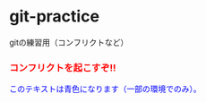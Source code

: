 # git-practice
gitの練習用（コンフリクトなど）
<h3 style="color: red;">コンフリクトを起こすぞ!!</h3>
<div style="color: blue;">
  このテキストは青色になります（一部の環境でのみ）。
</div>

